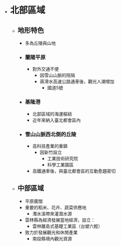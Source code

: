 - # 北部區域
	- ## 地形特色
		- 多為丘陵與山地
		- ### 蘭陽平原
			- 對外交通不便
				- 因雪山山脈的阻隔
				- 蔣滑水高速公路通車後，觀光人潮增加
					- 國道5號
		- ### 基隆港
			- 北部區域的海運樞紐
			- 近年來納入臺北都會區內
		- ### 雪山山脈西北側的丘陵
			- 高科技產業的重鎮
				- 因新竹設立
					- 工業技術研究院
					- 科學工業園區
			- 高鐵通車後，與臺北都會區的互動愈趨密切
	- ## 中部區域
		- 平原廣闊
		- 重要的稻米、花卉、蔬菜供應地
			- 濁水溪帶來灌溉水源
		- 雲林縣為經濟發展當地經濟，設立：
			- 雲林離島式基礎工業區（台塑六輕）
		- 致力於發展觀光和休閒產業
			- 南投縣境內觀光資源